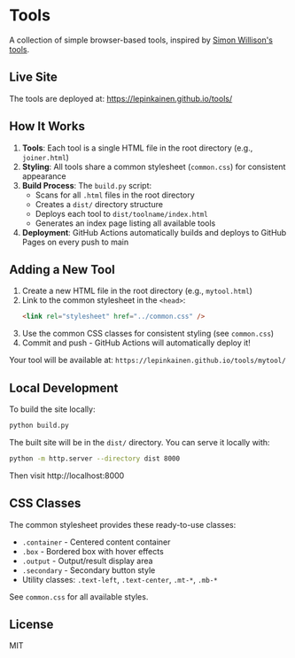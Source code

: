 # Tools

A collection of simple browser-based tools, inspired by [Simon Willison's tools](https://tools.simonwillison.net).

## Live Site

The tools are deployed at: https://lepinkainen.github.io/tools/

## How It Works

1. **Tools**: Each tool is a single HTML file in the root directory (e.g., `joiner.html`)
2. **Styling**: All tools share a common stylesheet (`common.css`) for consistent appearance
3. **Build Process**: The `build.py` script:
   - Scans for all `.html` files in the root directory
   - Creates a `dist/` directory structure
   - Deploys each tool to `dist/toolname/index.html`
   - Generates an index page listing all available tools
4. **Deployment**: GitHub Actions automatically builds and deploys to GitHub Pages on every push to main

## Adding a New Tool

1. Create a new HTML file in the root directory (e.g., `mytool.html`)
2. Link to the common stylesheet in the `<head>`:
   ```html
   <link rel="stylesheet" href="../common.css" />
   ```
3. Use the common CSS classes for consistent styling (see `common.css`)
4. Commit and push - GitHub Actions will automatically deploy it!

Your tool will be available at: `https://lepinkainen.github.io/tools/mytool/`

## Local Development

To build the site locally:

```bash
python build.py
```

The built site will be in the `dist/` directory. You can serve it locally with:

```bash
python -m http.server --directory dist 8000
```

Then visit http://localhost:8000

## CSS Classes

The common stylesheet provides these ready-to-use classes:

- `.container` - Centered content container
- `.box` - Bordered box with hover effects
- `.output` - Output/result display area
- `.secondary` - Secondary button style
- Utility classes: `.text-left`, `.text-center`, `.mt-*`, `.mb-*`

See `common.css` for all available styles.

## License

MIT
